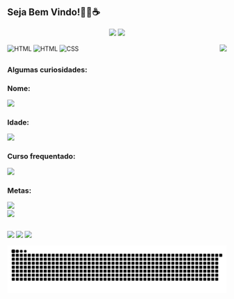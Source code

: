 ## Seja Bem Vindo!👨‍💻☕


<div align="center">
  <img height="140em" src="https://github-readme-stats.vercel.app/api?username=GomesB07&show_icons=true&theme=highcontrast&include_all_commits=true&count_private=true"/>
  <img height="140em" src="https://github-readme-stats.vercel.app/api/top-langs/?username=GomesB07&layout=compact&langs_count=7&theme=highcontrast"/>
</div>
<div style="display: inline_block"><br>
 <img align="center" alt="HTML" src="https://img.shields.io/badge/JavaScript-323330?style=for-the-badge&logo=javascript&logoColor=F7DF1E">
	<img align="center" alt="HTML" src="https://img.shields.io/badge/HTML5-E34F26?style=for-the-badge&logo=html5&logoColor=white">
 <img align="center" alt="CSS" src="https://img.shields.io/badge/CSS3-1572B6?style=for-the-badge&logo=css3&logoColor=white">
 <img align="right" src="https://lh4.googleusercontent.com/PnS9TQsoevzzqE2bW5Tn4AZXYbs58YZVnCbC6xlqrrOF3pkDEDaDqusvWb2m2pndsIRB1zqwQ-GA_wyD3Uz4thLvBgVh7Nmz4hGyONwtTZ1mDVWyoUKROY6x5WZNyY5gzQ=w1280" height="130" border="0">
</div>
  
  ##
  <div>
	
### Algumas curiosidades:
### Nome:
<img src="https://img.shields.io/static/v1?label=Overview&message=Bruno Luis&color=8A2BE2&style=for-the-badge&logo=GitHub">

### Idade:
<img src="https://img.shields.io/static/v1?label=Overview&message=17 anos&color=8A2BE2&style=for-the-badge&logo=GitHub">

### Curso frequentado:
<img src="https://img.shields.io/static/v1?label=Overview&message=CodeClub - Rodolfo Mori&color=8A2BE2&style=for-the-badge&logo=GitHub">
	
### Metas:
<img src="https://img.shields.io/static/v1?label=Overview&message=Primeiro Emprego&color=8A2BE2&style=for-the-badge&logo=GitHub">
<br>
<img src="https://img.shields.io/static/v1?label=Overview&message=Ser Full-Stack&color=8A2BE2&style=for-the-badge&logo=GitHub">



##

<div> 

  <a href="https://instagram.com/b_gomes75" target="_blank"><img src="https://img.shields.io/badge/-Instagram-%23E4405F?style=for-the-badge&logo=instagram&logoColor=white" target="_blank"></a>
  <a href = "mailto:bruno.dev07@gmail.com"><img src="https://img.shields.io/badge/-Gmail-%23333?style=for-the-badge&logo=gmail&logoColor=white" target="_blank"></a>
  <a href="https://www.linkedin.com/in/bruno-luis-07" target="_blank"><img src="https://img.shields.io/badge/-LinkedIn-%230077B5?style=for-the-badge&logo=linkedin&logoColor=white" target="_blank"></a> 
 
 ![Snake animation](https://github.com/GomesB07/GomesB07/blob/output/github-contribution-grid-snake.svg)
 
</div>
